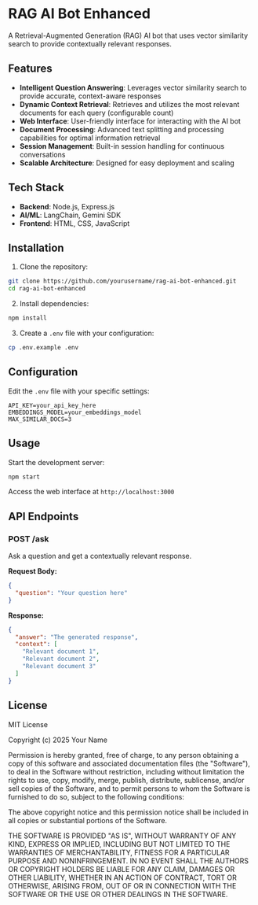 # RAG AI Bot Enhanced

A Retrieval-Augmented Generation (RAG) AI bot that uses vector similarity search to provide contextually relevant responses.

## Features
- **Intelligent Question Answering**: Leverages vector similarity search to provide accurate, context-aware responses
- **Dynamic Context Retrieval**: Retrieves and utilizes the most relevant documents for each query (configurable count)
- **Web Interface**: User-friendly interface for interacting with the AI bot
- **Document Processing**: Advanced text splitting and processing capabilities for optimal information retrieval
- **Session Management**: Built-in session handling for continuous conversations
- **Scalable Architecture**: Designed for easy deployment and scaling

## Tech Stack
- **Backend**: Node.js, Express.js
- **AI/ML**: LangChain, Gemini SDK
- **Frontend**: HTML, CSS, JavaScript

## Installation

1. Clone the repository:
```bash
git clone https://github.com/yourusername/rag-ai-bot-enhanced.git
cd rag-ai-bot-enhanced
```

2. Install dependencies:
```bash
npm install
```

3. Create a `.env` file with your configuration:
```bash
cp .env.example .env
```

## Configuration

Edit the `.env` file with your specific settings:

```
API_KEY=your_api_key_here
EMBEDDINGS_MODEL=your_embeddings_model
MAX_SIMILAR_DOCS=3
```

## Usage

Start the development server:
```bash
npm start
```

Access the web interface at `http://localhost:3000`

## API Endpoints

### POST /ask
Ask a question and get a contextually relevant response.

**Request Body:**
```json
{
  "question": "Your question here"
}
```

**Response:**
```json
{
  "answer": "The generated response",
  "context": [
    "Relevant document 1",
    "Relevant document 2",
    "Relevant document 3"
  ]
}
```

## License

MIT License

Copyright (c) 2025 Your Name

Permission is hereby granted, free of charge, to any person obtaining a copy
of this software and associated documentation files (the "Software"), to deal
in the Software without restriction, including without limitation the rights
to use, copy, modify, merge, publish, distribute, sublicense, and/or sell
copies of the Software, and to permit persons to whom the Software is
furnished to do so, subject to the following conditions:

The above copyright notice and this permission notice shall be included in all
copies or substantial portions of the Software.

THE SOFTWARE IS PROVIDED "AS IS", WITHOUT WARRANTY OF ANY KIND, EXPRESS OR
IMPLIED, INCLUDING BUT NOT LIMITED TO THE WARRANTIES OF MERCHANTABILITY,
FITNESS FOR A PARTICULAR PURPOSE AND NONINFRINGEMENT. IN NO EVENT SHALL THE
AUTHORS OR COPYRIGHT HOLDERS BE LIABLE FOR ANY CLAIM, DAMAGES OR OTHER
LIABILITY, WHETHER IN AN ACTION OF CONTRACT, TORT OR OTHERWISE, ARISING FROM,
OUT OF OR IN CONNECTION WITH THE SOFTWARE OR THE USE OR OTHER DEALINGS IN THE
SOFTWARE.